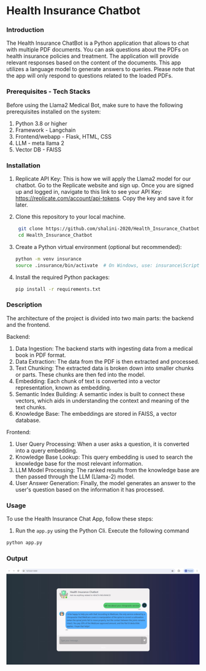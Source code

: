 # Health Insurance Chatbot

### Introduction

The Health Insurance ChatBot is a Python application that allows to chat with multiple PDF documents. You can ask questions about the PDFs on health insurance policies and treatment. The application will provide relevant responses based on the content of the documents. This app utilizes a language model to generate answers to queries. Please note that the app will only respond to questions related to the loaded PDFs.

### Prerequisites - Tech Stacks

Before using the Llama2 Medical Bot, make sure to have the following prerequisites installed on the system:

1. Python 3.8 or higher
2. Framework - Langchain
3. Frontend/webapp - Flask, HTML, CSS
4. LLM - meta llama 2
5. Vector DB - FAISS

### Installation

1. Replicate API Key: This is how we will apply the Llama2 model for our chatbot. Go to the Replicate website and sign up. Once you are signed up and logged in, navigate to this link to see your API Key:    https://replicate.com/account/api-tokens. Copy the key and save it for later.
   
2. Clone this repository to your local machine.

   ```bash
    git clone https://github.com/shalini-2020/Health_Insurance_Chatbot.git
    cd Health_Insurance_Chatbot
    ```
3. Create a Python virtual environment (optional but recommended):
    ```bash
    python -m venv insurance
    source .insurance/bin/activate  # On Windows, use: insurance\Scripts\activate
    ```
4. Install the required Python packages:
    ```bash
    pip install -r requirements.txt
    ```
### Description

The architecture of the project is divided into two main parts: the backend and the frontend.

Backend:

1. Data Ingestion: The backend starts with ingesting data from a medical book in PDF format.
2. Data Extraction: The data from the PDF is then extracted and processed.
3. Text Chunking: The extracted data is broken down into smaller chunks or parts. These chunks are then fed into the model.
4. Embedding: Each chunk of text is converted into a vector representation, known as embedding.
5. Semantic Index Building: A semantic index is built to connect these vectors, which aids in understanding the context and meaning of the text chunks.
6. Knowledge Base: The embeddings are stored in FAISS, a vector database.
   
Frontend:

1. User Query Processing: When a user asks a question, it is converted into a query embedding.
2. Knowledge Base Lookup: This query embedding is used to search the knowledge base for the most relevant information.
3. LLM Model Processing: The ranked results from the knowledge base are then passed through the LLM (Llama-2) model.
4. User Answer Generation: Finally, the model generates an answer to the user's question based on the information it has processed.

### Usage

To use the Health Insurance Chat App, follow these steps:

1. Run the ```app.py``` using the Python Cli. Execute the following command
```bash
python app.py
```

### Output

![Health Insurance output](./sample/sample.jpg)



